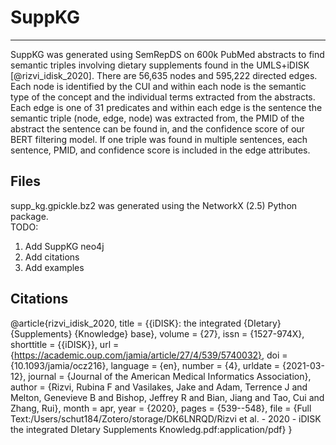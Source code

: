 # SuppKG
---

SuppKG was generated using SemRepDS on 600k PubMed abstracts to find semantic triples involving dietary supplements found in the UMLS+iDISK [@rizvi_idisk_2020]. There are 56,635 nodes and 595,222 directed edges. Each node is identified by the CUI and within each node is the semantic type of the concept and the individual terms extracted from the abstracts. Each edge is one of 31 predicates and within each edge is the sentence the semantic triple (node, edge, node) was extracted from, the PMID of the abstract the sentence can be found in, and the confidence score of our BERT filtering model. If one triple was found in multiple sentences, each sentence, PMID, and confidence score is included in the edge attributes.
<br>
## Files
supp_kg.gpickle.bz2 was generated using the NetworkX (2.5) Python package.
<br>
TODO:
1) Add SuppKG neo4j
2) Add citations
3) Add examples


## Citations

@article{rizvi_idisk_2020,
	title = {{iDISK}: the integrated {DIetary} {Supplements} {Knowledge} base},
	volume = {27},
	issn = {1527-974X},
	shorttitle = {{iDISK}},
	url = {https://academic.oup.com/jamia/article/27/4/539/5740032},
	doi = {10.1093/jamia/ocz216},
	language = {en},
	number = {4},
	urldate = {2021-03-12},
	journal = {Journal of the American Medical Informatics Association},
	author = {Rizvi, Rubina F and Vasilakes, Jake and Adam, Terrence J and Melton, Genevieve B and Bishop, Jeffrey R and Bian, Jiang and Tao, Cui and Zhang, Rui},
	month = apr,
	year = {2020},
	pages = {539--548},
	file = {Full Text:/Users/schut184/Zotero/storage/DK6LNRQD/Rizvi et al. - 2020 - iDISK the integrated DIetary Supplements Knowledg.pdf:application/pdf}
}
